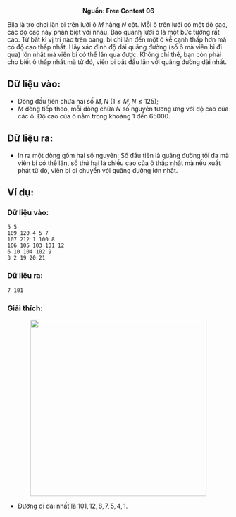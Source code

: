 **<center>Nguồn:  Free Contest 06</center>**

Bila là trò chơi lăn bi trên lưới ô $M$ hàng $N$ cột. Mỗi ô trên lưới có một độ cao, các độ cao này phân biệt với nhau. Bao quanh lưới ô là một bức tường rất cao. Từ bất kì vị trí nào trên bảng, bi chỉ lăn đến một ô kề cạnh thấp hơn mà có độ cao thấp nhất. Hãy xác định độ dài quãng đường (số ô mà viên bi đi qua) lớn nhất mà viên bi có thể lăn qua được. Không chỉ thế, bạn còn phải cho biết ô thấp nhất mà từ đó, viên bi bắt đầu lăn với quãng đường dài nhất.

## Dữ liệu vào:
- Dòng đầu tiên chứa hai số $M, N\ (1 ≤ M, N ≤ 125)$;
- $M$ dòng tiếp theo, mỗi dòng chứa $N$ số nguyên tương ứng với độ cao của các ô. Độ cao của ô nằm trong khoảng $1$ đến $65000$.

## Dữ liệu ra:
- In ra một dòng gồm hai số nguyên: Số đầu tiên là quãng đường tối đa mà viên bi có thể lăn, số thứ hai là chiều cao của ô thấp nhất mà nếu xuất phát từ đó, viên bi di chuyển với quãng đường lớn nhất.

## Ví dụ:
### Dữ liệu vào:
```
5 5
109 120 4 5 7
107 212 1 100 8
106 105 103 101 12
6 10 104 102 9
3 2 19 20 21
```

### Dữ liệu ra:
```
7 101
```

### Giải thích:
<center><img src="/images/problems/2039/bila.png" width=400px /></center>

- Đường đi dài nhất là $101, 12, 8, 7, 5, 4, 1$.